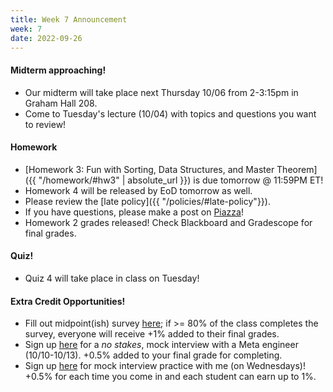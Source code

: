 ```yaml
---
title: Week 7 Announcement
week: 7
date: 2022-09-26
---
```


#### Midterm approaching!
- Our midterm will take place next Thursday 10/06 from 2-3:15pm in Graham Hall 208.
- Come to Tuesday's lecture (10/04) with topics and questions you want to review!

#### Homework

- [Homework 3: Fun with Sorting, Data Structures, and Master Theorem]({{ "/homework/#hw3" | absolute_url }}) is due tomorrow @ 11:59PM ET!
- Homework 4 will be released by EoD tomorrow as well.
- Please review the [late policy]({{ "/policies/#late-policy"}}).
- If you have questions, please make a post on [Piazza](https://piazza.com/class/l6fee1cmjpp5az)!
- Homework 2 grades released! Check Blackboard and Gradescope for final grades.

#### Quiz!
- Quiz 4 will take place in class on Tuesday!

#### Extra Credit Opportunities!
- Fill out midpoint(ish) survey [here](https://forms.gle/uGm2A2wLa2DRZZAQA); if >= 80% of the class completes the survey, everyone will receive +1% added to their final grades.
- Sign up [here](https://piazza.com/interview/facebook/ci_l7z1gadhg8v5f2?inv=link_l80daoxvgmf467) for a _no stakes_, mock interview with a Meta engineer (10/10-10/13). +0.5% added to your final grade for completing. 
- Sign up [here](https://calendly.com/cflucas-ncat/extra-credit-technical-interview-practice?back=1&month=2022-09) for mock interview practice with me (on Wednesdays)! +0.5% for each time you come in and each student can earn up to 1%. 

